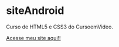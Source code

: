 # siteAndroid
Curso de HTML5 e CSS3 do CursoemVideo.

<a href=“https://hevehespanhol.github.io/siteAndroid/“>Acesse meu site aqui!!</a>
